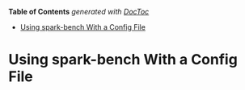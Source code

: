 <!-- START doctoc generated TOC please keep comment here to allow auto update -->
<!-- DON'T EDIT THIS SECTION, INSTEAD RE-RUN doctoc TO UPDATE -->
**Table of Contents**  *generated with [DocToc](https://github.com/thlorenz/doctoc)*

- [Using spark-bench With a Config File](#using-spark-bench-with-a-config-file)

<!-- END doctoc generated TOC please keep comment here to allow auto update -->

# Using spark-bench With a Config File


